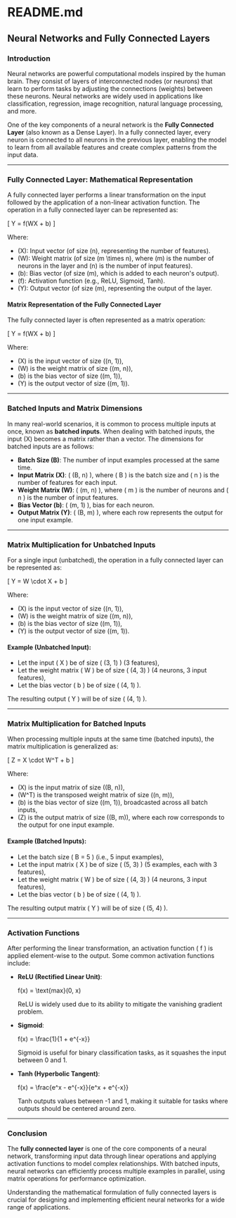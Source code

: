 # README.md

## Neural Networks and Fully Connected Layers

### Introduction

Neural networks are powerful computational models inspired by the human brain. They consist of layers of interconnected nodes (or neurons) that learn to perform tasks by adjusting the connections (weights) between these neurons. Neural networks are widely used in applications like classification, regression, image recognition, natural language processing, and more.

One of the key components of a neural network is the **Fully Connected Layer** (also known as a Dense Layer). In a fully connected layer, every neuron is connected to all neurons in the previous layer, enabling the model to learn from all available features and create complex patterns from the input data.

---

### Fully Connected Layer: Mathematical Representation

A fully connected layer performs a linear transformation on the input followed by the application of a non-linear activation function. The operation in a fully connected layer can be represented as:

\[
Y = f(WX + b)
\]

Where:

- \(X\): Input vector (of size \(n\), representing the number of features).
- \(W\): Weight matrix (of size \(m \times n\), where \(m\) is the number of neurons in the layer and \(n\) is the number of input features).
- \(b\): Bias vector (of size \(m\), which is added to each neuron's output).
- \(f\): Activation function (e.g., ReLU, Sigmoid, Tanh).
- \(Y\): Output vector (of size \(m\), representing the output of the layer.

#### Matrix Representation of the Fully Connected Layer

The fully connected layer is often represented as a matrix operation:

\[
Y = f(WX + b)
\]

Where:

- \(X\) is the input vector of size \((n, 1)\),
- \(W\) is the weight matrix of size \((m, n)\),
- \(b\) is the bias vector of size \((m, 1)\),
- \(Y\) is the output vector of size \((m, 1)\).

---

### Batched Inputs and Matrix Dimensions

In many real-world scenarios, it is common to process multiple inputs at once, known as **batched inputs**. When dealing with batched inputs, the input \(X\) becomes a matrix rather than a vector. The dimensions for batched inputs are as follows:

- **Batch Size (B)**: The number of input examples processed at the same time.
- **Input Matrix (X)**: \( (B, n) \), where \( B \) is the batch size and \( n \) is the number of features for each input.
- **Weight Matrix (W)**: \( (m, n) \), where \( m \) is the number of neurons and \( n \) is the number of input features.
- **Bias Vector (b)**: \( (m, 1) \), bias for each neuron.
- **Output Matrix (Y)**: \( (B, m) \), where each row represents the output for one input example.

---

### Matrix Multiplication for Unbatched Inputs

For a single input (unbatched), the operation in a fully connected layer can be represented as:

\[
Y = W \cdot X + b
\]

Where:

- \(X\) is the input vector of size \((n, 1)\),
- \(W\) is the weight matrix of size \((m, n)\),
- \(b\) is the bias vector of size \((m, 1)\),
- \(Y\) is the output vector of size \((m, 1)\).

#### Example (Unbatched Input):

- Let the input \( X \) be of size \( (3, 1) \) (3 features),
- Let the weight matrix \( W \) be of size \( (4, 3) \) (4 neurons, 3 input features),
- Let the bias vector \( b \) be of size \( (4, 1) \).

The resulting output \( Y \) will be of size \( (4, 1) \).

---

### Matrix Multiplication for Batched Inputs

When processing multiple inputs at the same time (batched inputs), the matrix multiplication is generalized as:

\[
Z = X \cdot W^T + b
\]

Where:

- \(X\) is the input matrix of size \((B, n)\),
- \(W^T\) is the transposed weight matrix of size \((n, m)\),
- \(b\) is the bias vector of size \((m, 1)\), broadcasted across all batch inputs,
- \(Z\) is the output matrix of size \((B, m)\), where each row corresponds to the output for one input example.

#### Example (Batched Inputs):

- Let the batch size \( B = 5 \) (i.e., 5 input examples),
- Let the input matrix \( X \) be of size \( (5, 3) \) (5 examples, each with 3 features),
- Let the weight matrix \( W \) be of size \( (4, 3) \) (4 neurons, 3 input features),
- Let the bias vector \( b \) be of size \( (4, 1) \).

The resulting output matrix \( Y \) will be of size \( (5, 4) \).

---

### Activation Functions

After performing the linear transformation, an activation function \( f \) is applied element-wise to the output. Some common activation functions include:

- **ReLU (Rectified Linear Unit)**:

  f(x) = \text{max}(0, x)

  ReLU is widely used due to its ability to mitigate the vanishing gradient problem.

- **Sigmoid**:

  f(x) = \frac{1}{1 + e^{-x}}

  Sigmoid is useful for binary classification tasks, as it squashes the input between 0 and 1.

- **Tanh (Hyperbolic Tangent)**:

  f(x) = \frac{e^x - e^{-x}}{e^x + e^{-x}}

  Tanh outputs values between -1 and 1, making it suitable for tasks where outputs should be centered around zero.

---

### Conclusion

The **fully connected layer** is one of the core components of a neural network, transforming input data through linear operations and applying activation functions to model complex relationships. With batched inputs, neural networks can efficiently process multiple examples in parallel, using matrix operations for performance optimization.

Understanding the mathematical formulation of fully connected layers is crucial for designing and implementing efficient neural networks for a wide range of applications.

